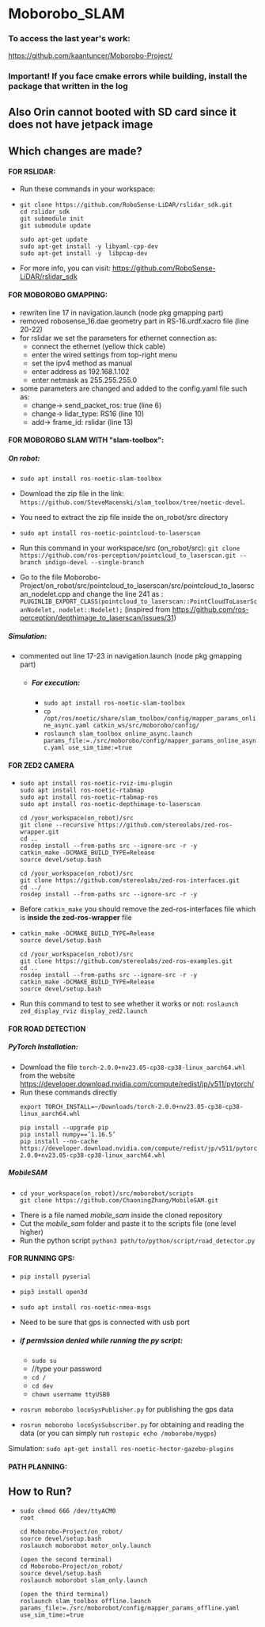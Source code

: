 # Moborobo_SLAM

### To access the last year's work: 
https://github.com/kaantuncer/Moborobo-Project/
### Important! If you face cmake errors while building, install the package that written in the log
## Also Orin cannot booted with SD card since it does not have jetpack image
## Which changes are made?


#### FOR RSLIDAR:

* Run these commands in your workspace:
* ```
  git clone https://github.com/RoboSense-LiDAR/rslidar_sdk.git
  cd rslidar_sdk
  git submodule init
  git submodule update

  sudo apt-get update
  sudo apt-get install -y libyaml-cpp-dev
  sudo apt-get install -y  libpcap-dev  
  ```
* For more info, you can visit: https://github.com/RoboSense-LiDAR/rslidar_sdk
  
#### FOR MOBOROBO GMAPPING:

* rewriten line 17 in navigation.launch (node pkg gmapping part)
* removed robosense_16.dae geometry part in RS-16.urdf.xacro file (line 20-22)
* for rslidar we set the parameters for ethernet connection as:
  * connect the ethernet (yellow thick cable)
  * enter the wired settings from top-right menu
  * set the ipv4 method as manual
  * enter address as 192.168.1.102
  * enter netmask as 255.255.255.0
* some parameters are changed and added to the config.yaml file such as:
  * change-> send_packet_ros: true (line 6)
  * change-> lidar_type: RS16 (line 10)
  * add-> frame_id: rslidar (line 13)
    
#### FOR MOBOROBO SLAM WITH "slam-toolbox":
##### On robot:
* `sudo apt install ros-noetic-slam-toolbox`
* Download the zip file in the link: `https://github.com/SteveMacenski/slam_toolbox/tree/noetic-devel`.
* You need to extract the zip file inside the on_robot/src directory

* `sudo apt install ros-noetic-pointcloud-to-laserscan`
* Run this command in your workspace/src (on_robot/src): `git clone https://github.com/ros-perception/pointcloud_to_laserscan.git --branch indigo-devel --single-branch`
* Go to the file Moborobo-Project/on_robot/src/pointcloud_to_laserscan/src/pointcloud_to_laserscan_nodelet.cpp and change the line 241 as : `PLUGINLIB_EXPORT_CLASS(pointcloud_to_laserscan::PointCloudToLaserScanNodelet, nodelet::Nodelet);`  (inspired from https://github.com/ros-perception/depthimage_to_laserscan/issues/31)

##### Simulation:
* commented out line 17-23 in navigation.launch (node pkg gmapping part)

  * ##### For execution:
    * `sudo apt install ros-noetic-slam-toolbox`
    * `cp /opt/ros/noetic/share/slam_toolbox/config/mapper_params_online_async.yaml catkin_ws/src/moborobo/config/`
    * `roslaunch slam_toolbox online_async.launch params_file:=./src/moborobo/config/mapper_params_online_async.yaml use_sim_time:=true`
   
#### FOR ZED2 CAMERA
* ```
  sudo apt install ros-noetic-rviz-imu-plugin
  sudo apt install ros-noetic-rtabmap
  sudo apt install ros-noetic-rtabmap-ros
  sudo apt install ros-noetic-depthimage-to-laserscan

  cd /your_workspace(on_robot)/src
  git clone --recursive https://github.com/stereolabs/zed-ros-wrapper.git
  cd ..
  rosdep install --from-paths src --ignore-src -r -y
  catkin_make -DCMAKE_BUILD_TYPE=Release
  source devel/setup.bash

  cd /your_workspace(on_robot)/src
  git clone https://github.com/stereolabs/zed-ros-interfaces.git
  cd ../
  rosdep install --from-paths src --ignore-src -r -y
  ```
* Before `catkin_make` you should remove the zed-ros-interfaces file which is **inside the zed-ros-wrapper** file
* ```
  catkin_make -DCMAKE_BUILD_TYPE=Release
  source devel/setup.bash
  
  cd /your_workspace(on_robot)/src
  git clone https://github.com/stereolabs/zed-ros-examples.git
  cd ..
  rosdep install --from-paths src --ignore-src -r -y
  catkin_make -DCMAKE_BUILD_TYPE=Release
  source devel/setup.bash
  ```
* Run this command to test to see whether it works or not: `roslaunch zed_display_rviz display_zed2.launch`

#### FOR ROAD DETECTION
##### PyTorch Installation:
* Download the file `torch-2.0.0+nv23.05-cp38-cp38-linux_aarch64.whl` from the website https://developer.download.nvidia.com/compute/redist/jp/v511/pytorch/
* Run these commands directly
  ```
  export TORCH_INSTALL=~/Downloads/torch-2.0.0+nv23.05-cp38-cp38-linux_aarch64.whl
  
  pip install --upgrade pip
  pip install numpy==’1.16.5’
  pip install --no-cache https://developer.download.nvidia.com/compute/redist/jp/v511/pytorch/torch-2.0.0+nv23.05-cp38-cp38-linux_aarch64.whl
  ```

##### MobileSAM
* ```
  cd your_workspace(on_robot)/src/moborobot/scripts
  git clone https://github.com/ChaoningZhang/MobileSAM.git
  ```
* There is a file named *mobile_sam* inside the cloned repository
* Cut the *mobile_sam* folder and paste it to the scripts file (one level higher)
* Run the python script `python3 path/to/python/script/road_detector.py`

#### FOR RUNNING GPS:

* `pip install pyserial`
* `pip3 install open3d`
* `sudo apt install ros-noetic-nmea-msgs`
* Need to be sure that gps is connected with usb port

* ##### if permission denied while running the py script:
  * `sudo su`
  * //type your password
  * `cd /`
  * `cd dev`
  * `chown username ttyUSB0`
 
* `rosrun moborobo locoSysPublisher.py` for publishing the gps data
* `rosrun moborobo locoSysSubscriber.py` for obtaining and reading the data (or you can simply run `rostopic echo /moborobo/mygps`)

Simulation: `sudo apt-get install ros-noetic-hector-gazebo-plugins`


#### PATH PLANNING:



## How to Run?
* ```
  sudo chmod 666 /dev/ttyACM0
  root

  cd Moborobo-Project/on_robot/
  source devel/setup.bash
  roslaunch moborobot motor_only.launch 

  (open the second terminal)
  cd Moborobo-Project/on_robot/
  source devel/setup.bash
  roslaunch moborobot slam_only.launch 

  (open the third terminal)
  roslaunch slam_toolbox offline.launch params_file:=./src/moborobot/config/mapper_params_offline.yaml use_sim_time:=true
  ```
  

